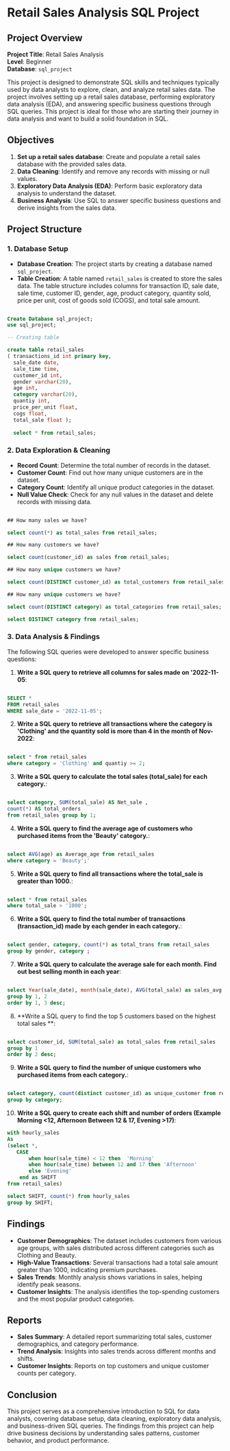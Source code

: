 # Retail Sales Analysis SQL Project

## Project Overview

**Project Title**: Retail Sales Analysis  
**Level**: Beginner  
**Database**: `sql_project`

This project is designed to demonstrate SQL skills and techniques typically used by data analysts to explore, clean, and analyze retail sales data. The project involves setting up a retail sales database, performing exploratory data analysis (EDA), and answering specific business questions through SQL queries. This project is ideal for those who are starting their journey in data analysis and want to build a solid foundation in SQL.

## Objectives

1. **Set up a retail sales database**: Create and populate a retail sales database with the provided sales data.
2. **Data Cleaning**: Identify and remove any records with missing or null values.
3. **Exploratory Data Analysis (EDA)**: Perform basic exploratory data analysis to understand the dataset.
4. **Business Analysis**: Use SQL to answer specific business questions and derive insights from the sales data.

## Project Structure

### 1. Database Setup

- **Database Creation**: The project starts by creating a database named `sql_project`.
- **Table Creation**: A table named `retail_sales` is created to store the sales data. The table structure includes columns for transaction ID, sale date, sale time, customer ID, gender, age, product category, quantity sold, price per unit, cost of goods sold (COGS), and total sale amount.

```sql

Create Database sql_project;
use sql_project;

-- Creating table

create table retail_sales 
( transactions_id int primary key,	
  sale_date	date,
  sale_time	time,
  customer_id int,
  gender varchar(20),
  age int,
  category varchar(20),
  quantiy int,
  price_per_unit float,
  cogs float,
  total_sale float );
  
  select * from retail_sales;
```

### 2. Data Exploration & Cleaning

- **Record Count**: Determine the total number of records in the dataset.
- **Customer Count**: Find out how many unique customers are in the dataset.
- **Category Count**: Identify all unique product categories in the dataset.
- **Null Value Check**: Check for any null values in the dataset and delete records with missing data.

```sql

## How many sales we have?

select count(*) as total_sales from retail_sales;

## How many customers we have?

select count(customer_id) as sales from retail_sales;

## How many unique customers we have?

select count(DISTINCT customer_id) as total_customers from retail_sales;

## How many unique customers we have?

select count(DISTINCT category) as total_categories from retail_sales;

select DISTINCT category from retail_sales;

```

### 3. Data Analysis & Findings

The following SQL queries were developed to answer specific business questions:

1. **Write a SQL query to retrieve all columns for sales made on '2022-11-05**:
```sql

SELECT *
FROM retail_sales
WHERE sale_date = '2022-11-05';
```

2. **Write a SQL query to retrieve all transactions where the category is 'Clothing' and the quantity sold is more than 4 in the month of Nov-2022**:
```sql

select * from retail_sales
where category = 'Clothing' and quantiy >= 2;
```

3. **Write a SQL query to calculate the total sales (total_sale) for each category.**:
```sql

select category, SUM(total_sale) AS Net_sale ,
count(*) AS total_orders 
from retail_sales group by 1;
```

4. **Write a SQL query to find the average age of customers who purchased items from the 'Beauty' category.**:
```sql

select AVG(age) as Average_age from retail_sales 
where category = 'Beauty';'
```

5. **Write a SQL query to find all transactions where the total_sale is greater than 1000.**:
```sql

select * from retail_sales
where total_sale > '1000';
```

6. **Write a SQL query to find the total number of transactions (transaction_id) made by each gender in each category.**:
```sql

select gender, category, count(*) as total_trans from retail_sales
group by gender, category ;
```

7. **Write a SQL query to calculate the average sale for each month. Find out best selling month in each year**:
```sql

select Year(sale_date), month(sale_date), AVG(total_sale) as sales_avg from retail_sales
group by 1, 2
order by 1, 3 desc;
```

8. **Write a SQL query to find the top 5 customers based on the highest total sales **:
```sql

select customer_id, SUM(total_sale) as total_sales from retail_sales
group by 1
order by 2 desc;
```

9. **Write a SQL query to find the number of unique customers who purchased items from each category.**:
```sql

select category, count(distinct customer_id) as unique_customer from retail_sales
group by category;
```

10. **Write a SQL query to create each shift and number of orders (Example Morning <12, Afternoon Between 12 & 17, Evening >17)**:
```sql
with hourly_sales
As
(select *,
   CASE
       when hour(sale_time) < 12 then  'Morning'
       when hour(sale_time) between 12 and 17 then 'Afternoon'
       else 'Evening'
	end as SHIFT
from retail_sales)

select SHIFT, count(*) from hourly_sales
group by SHIFT;
```

## Findings

- **Customer Demographics**: The dataset includes customers from various age groups, with sales distributed across different categories such as Clothing and Beauty.
- **High-Value Transactions**: Several transactions had a total sale amount greater than 1000, indicating premium purchases.
- **Sales Trends**: Monthly analysis shows variations in sales, helping identify peak seasons.
- **Customer Insights**: The analysis identifies the top-spending customers and the most popular product categories.

## Reports

- **Sales Summary**: A detailed report summarizing total sales, customer demographics, and category performance.
- **Trend Analysis**: Insights into sales trends across different months and shifts.
- **Customer Insights**: Reports on top customers and unique customer counts per category.

## Conclusion

This project serves as a comprehensive introduction to SQL for data analysts, covering database setup, data cleaning, exploratory data analysis, and business-driven SQL queries. The findings from this project can help drive business decisions by understanding sales patterns, customer behavior, and product performance.
